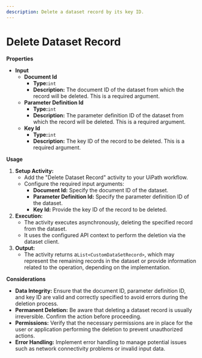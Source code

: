 ```yaml
---
description: Delete a dataset record by its key ID.
---
```


# Delete Dataset Record

**Properties**

* **Input**
  * **Document Id**
    * **Type:**`int`
    * **Description:** The document ID of the dataset from which the record will be deleted. This is a required argument.
  * **Parameter Definition Id**
    * **Type:**`int`
    * **Description:** The parameter definition ID of the dataset from which the record will be deleted. This is a required argument.
  * **Key Id**
    * **Type:**`int`
    * **Description:** The key ID of the record to be deleted. This is a required argument.

**Usage**

1. **Setup Activity:**
   * Add the "Delete Dataset Record" activity to your UiPath workflow.
   * Configure the required input arguments:
     * **Document Id:** Specify the document ID of the dataset.
     * **Parameter Definition Id:** Specify the parameter definition ID of the dataset.
     * **Key Id:** Provide the key ID of the record to be deleted.
2. **Execution:**
   * The activity executes asynchronously, deleting the specified record from the dataset.
   * It uses the configured API context to perform the deletion via the dataset client.
3. **Output:**
   * The activity returns a`List<CustomDataSetRecord>`, which may represent the remaining records in the dataset or provide information related to the operation, depending on the implementation.

**Considerations**

* **Data Integrity:** Ensure that the document ID, parameter definition ID, and key ID are valid and correctly specified to avoid errors during the deletion process.
* **Permanent Deletion:** Be aware that deleting a dataset record is usually irreversible. Confirm the action before proceeding.
* **Permissions:** Verify that the necessary permissions are in place for the user or application performing the deletion to prevent unauthorized actions.
* **Error Handling:** Implement error handling to manage potential issues such as network connectivity problems or invalid input data.


